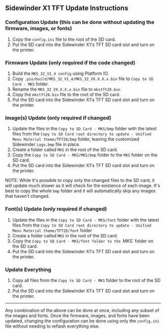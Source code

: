## Sidewinder X1 TFT Update Instructions

### Configuration Update (this can be done without updating the firmware, images, or fonts)
1. Copy the `config.ini` file to the root of the SD card.
2. Put the SD card into the Sidewinder X1's TFT SD card slot and turn on the printer.

### Firmware Update (only required if the code changed)
1. Build the `MKS_32_V1_4 config` using Platform IO.
2. Copy `.pio/build/MKS_32_V1_4/MKS_32_VX.X.X.x.bin` file to `Copy to SD Card - MKS` folder.
3. Rename the `MKS_32_VX.X.X.x.bin` file to `mkstft28.bin`
4. Copy the `mkstft28.bin` file to the root of the SD card.
5. Put the SD card into the Sidewinder X1's TFT SD card slot and turn on the printer.

### Image(s) Update (only required if changed)
1. Update the files in the `Copy to SD Card - MKS/bmp` folder with the latest files from the `Copy to SD Card root directory to update - Unified Menu Material theme/TFT28/bmp` folder, leaving the customized Sidewinder `Logo.bmp` file in place.
2. Create a folder called `MKS` in the root of the SD card.
3. Copy the `Copy to SD Card - MKS/MKS/bmp` folder to the `MKS` folder on the SD card.
4. Put the SD card into the Sidewinder X1's TFT SD card slot and turn on the printer.

NOTE: While it's possible to copy only the changed files to the SD card, it will update much slower as it will check for the existence of each image. It's best to copy the whole `bmp` folder and it will automatically skip any images that haven't changed.

### Font(s) Update (only required if changed)
1. Update the files in the `Copy to SD Card - MKS/font` folder with the latest files from the `Copy to SD Card root directory to update - Unified Menu Material theme/TFT28/font` folder
2. Create a folder called `MKS` in the root of the SD card.
3. Copy the `Copy to SD Card - MKS/font folder to the `MKS` folder on the SD card.
4. Put the SD card into the Sidewinder X1's TFT SD card slot and turn on the printer.

### Update Everything
1. Copy all files from the `Copy to SD Card - MKS` folder to the root of the SD card.
2. Put the SD card into the Sidewinder X1's TFT SD card slot and turn on the printer.

-------

Any combination of the above can be done at once, including any subset of the images and fonts. Once the firmware, images, and fonts have been updated, changing the configuration can be done using only the `config.ini` file without needing to reflash everything else.